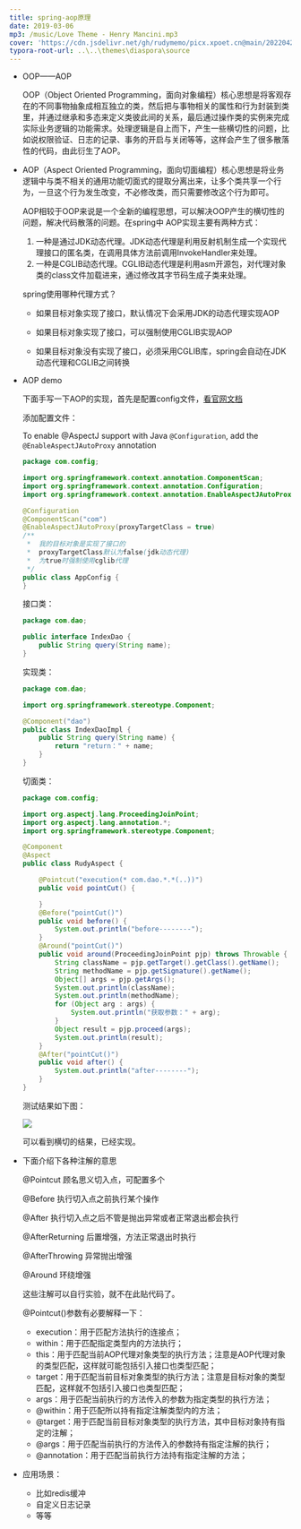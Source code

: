 ```yaml
---
title: spring-aop原理
date: 2019-03-06
mp3: /music/Love Theme - Henry Mancini.mp3
cover: 'https://cdn.jsdelivr.net/gh/rudymemo/picx.xpoet.cn@main/20220424/YeMo1qPZhxwL9nf.2bgxv6y6hn40.jpg'
typora-root-url: ..\..\themes\diaspora\source
---
```


- OOP——AOP 

  OOP（Object Oriented Programming，面向对象编程）核心思想是将客观存在的不同事物抽象成相互独立的类，然后把与事物相关的属性和行为封装到类里，并通过继承和多态来定义类彼此间的关系，最后通过操作类的实例来完成实际业务逻辑的功能需求。处理逻辑是自上而下，产生一些横切性的问题，比如说权限验证、日志的记录、事务的开启与关闭等等，这样会产生了很多散落性的代码，由此衍生了AOP。

- AOP（Aspect Oriented Programming，面向切面编程）核心思想是将业务逻辑中与类不相关的通用功能切面式的提取分离出来，让多个类共享一个行为，一旦这个行为发生改变，不必修改类，而只需要修改这个行为即可。

  AOP相较于OOP来说是一个全新的编程思想，可以解决OOP产生的横切性的问题，解决代码散落的问题。在spring中	AOP实现主要有两种方式：

  1. 一种是通过JDK动态代理。JDK动态代理是利用反射机制生成一个实现代理接口的匿名类，在调用具体方法前调用InvokeHandler来处理。
  2. 一种是CGLIB动态代理。CGLIB动态代理是利用asm开源包，对代理对象类的class文件加载进来，通过修改其字节码生成子类来处理。

  spring使用哪种代理方式？

  - 如果目标对象实现了接口，默认情况下会采用JDK的动态代理实现AOP 
  - 如果目标对象实现了接口，可以强制使用CGLIB实现AOP 

  - 如果目标对象没有实现了接口，必须采用CGLIB库，spring会自动在JDK动态代理和CGLIB之间转换

- AOP demo

  下面手写一下AOP的实现，首先是配置config文件，[看官网文档](https://docs.spring.io/spring-framework/docs/current/spring-framework-reference/core.html#aop)

  添加配置文件：

  To enable @AspectJ support with Java `@Configuration`, add the `@EnableAspectJAutoProxy` annotation

  ```java
  package com.config;
  
  import org.springframework.context.annotation.ComponentScan;
  import org.springframework.context.annotation.Configuration;
  import org.springframework.context.annotation.EnableAspectJAutoProxy;
  
  @Configuration
  @ComponentScan("com")
  @EnableAspectJAutoProxy(proxyTargetClass = true)
  /**
   *  我的目标对象是实现了接口的
   *  proxyTargetClass默认为false(jdk动态代理)
   *  为true时强制使用cglib代理
   */
  public class AppConfig {
  }
  ```

  接口类：

  ```java
  package com.dao;
  
  public interface IndexDao {
      public String query(String name);
  }
  ```

  实现类：

  ```java
  package com.dao;
  
  import org.springframework.stereotype.Component;
  
  @Component("dao")
  public class IndexDaoImpl {
      public String query(String name) {
          return "return：" + name;
      }
  }
  ```

  切面类：

  ```java
  package com.config;
  
  import org.aspectj.lang.ProceedingJoinPoint;
  import org.aspectj.lang.annotation.*;
  import org.springframework.stereotype.Component;
  
  @Component
  @Aspect
  public class RudyAspect {
  
      @Pointcut("execution(* com.dao.*.*(..))")
      public void pointCut() {
  
      }
      @Before("pointCut()")
      public void before() {
          System.out.println("before--------");
      }
      @Around("pointCut()")
      public void around(ProceedingJoinPoint pjp) throws Throwable {
          String className = pjp.getTarget().getClass().getName();
          String methodName = pjp.getSignature().getName();
          Object[] args = pjp.getArgs();
          System.out.println(className);
          System.out.println(methodName);
          for (Object arg : args) {
              System.out.println("获取参数：" + arg);
          }
          Object result = pjp.proceed(args);
          System.out.println(result);
      }
      @After("pointCut()")
      public void after() {
          System.out.println("after--------");
      }
  }
  ```

  测试结果如下图：

  ![](https://cdn.jsdelivr.net/gh/rudymemo/picx.xpoet.cn/202204261110868.png)

  可以看到横切的结果，已经实现。

- 下面介绍下各种注解的意思

  @Pointcut		顾名思义切入点，可配置多个  

  @Before			执行切入点之前执行某个操作  

  @After			执行切入点之后不管是抛出异常或者正常退出都会执行  

  @AfterReturning	后置增强，方法正常退出时执行  

  @AfterThrowing	异常抛出增强  

  @Around  环绕增强

  这些注解可以自行实验，就不在此贴代码了。

  @Pointcut()参数有必要解释一下：

  - execution：用于匹配方法执行的连接点；
  - within：用于匹配指定类型内的方法执行；
  - this：用于匹配当前AOP代理对象类型的执行方法；注意是AOP代理对象的类型匹配，这样就可能包括引入接口也类型匹配；        
  - target：用于匹配当前目标对象类型的执行方法；注意是目标对象的类型匹配，这样就不包括引入接口也类型匹配；
  - args：用于匹配当前执行的方法传入的参数为指定类型的执行方法；
  - @within：用于匹配所以持有指定注解类型内的方法；
  - @target：用于匹配当前目标对象类型的执行方法，其中目标对象持有指定的注解；
  - @args：用于匹配当前执行的方法传入的参数持有指定注解的执行；
  - @annotation：用于匹配当前执行方法持有指定注解的方法；

- 应用场景：

  - 比如redis缓冲
  - 自定义日志记录
  - 等等

